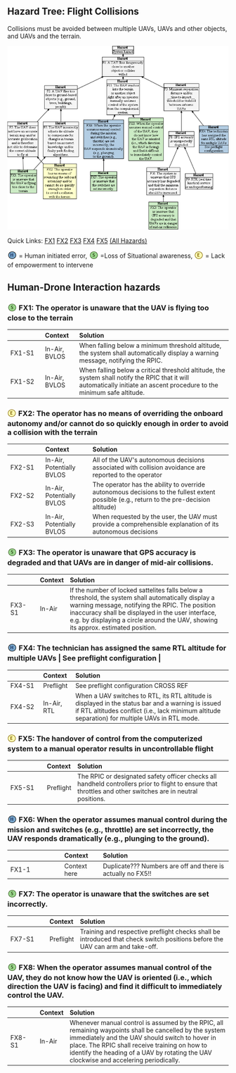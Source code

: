 ## Hazard Tree: Flight Collisions

Collisions must be avoided between multiple UAVs, UAVs and other objects, and UAVs and the terrain.

[![](figures/collisions.png)](#)

Quick Links: [FX1](#FX1) [FX2](#FX2) [FX3](#FX3) [FX4](#FX4) [FX5](#FX5)   [(All Hazards)](../README.md)<br>

<sub>![](icons/h-icon.PNG)</sub> = Human initiated error, <sub>![](icons/s-icon.PNG)</sub> =Loss of Situational awareness, <sub>![](icons/e-icon.PNG)</sub> = Lack of empowerment to intervene

## Human-Drone Interaction hazards 

###  <sub>![](icons/s-icon.PNG)</sub> FX1: The operator is unaware that the UAV is flying too close to the terrain

| <img width=150/> | Context | Solution |
|:--|:--|:--|
|FX1-S1| In-Air, BVLOS | When falling below a minimum threshold altitude, the system shall automatically display a warning message, notifying the RPIC. |
|FX1-S2| In-Air, BVLOS | When falling below a critical threshold altitude, the system shall notify the RPIC that it will automatically initiate an ascent procedure to the minimum safe altitude. |

###  <sub>![](icons/e-icon.PNG)</sub> FX2: The operator has no means of overriding the onboard autonomy and/or cannot do so quickly enough in order to avoid a collision with the terrain

| <img width=150/> | Context | Solution |
|:--|:--|:--|
|FX2-S1|In-Air, Potentially BVLOS| All of the UAV's autonomous decisions associated with collision avoidance are reported to the operator|
|FX2-S2|In-Air, Potentially BVLOS| The operator has the ability to override autonomous decisions to the fullest extent possible (e.g., return to the pre-decision altitude)|
|FX2-S3|In-Air, Potentially BVLOS| When requested by the user, the UAV must provide a comprehensible explanation of its autonomous decisions|

###  <sub>![](icons/s-icon.PNG)</sub> FX3: The operator is unaware that GPS accuracy is degraded and that UAVs are in danger of mid-air collisions.

| <img width=150/> | Context | Solution |
|:--|:--|:--|
|FX3-S1| In-Air | If the number of locked sattelites falls below a threshold, the system shall automatically display a warning message, notifying the RPIC. The position inaccuracy shall be displayed in the user interface, e.g. by displaying a circle around the UAV, showing its approx. estimated position.  |

###  <sub>![](icons/h-icon.PNG)</sub> FX4: The technician has assigned the same RTL altitude for multiple UAVs | See preflight configuration |

| <img width=150/> | Context | Solution |
|:--|:--|:--|
|FX4-S1|Preflight| See preflight configuration CROSS REF|
|FX4-S2|In-Air, RTL | When a UAV switches to RTL, its RTL altitude is displayed in the status bar and a warning is issued if RTL altitudes conflict (i.e., lack minimum altitude separation) for multiple UAVs in RTL mode.|

###  <sub>![](icons/e-icon.PNG)</sub> FX5: The handover of control from the computerized system to a manual operator results in uncontrollable flight

| <img width=150/> | Context | Solution |
|:--|:--|:--|
|FX5-S1|Preflight| The RPIC or designated safety officer checks all handheld controllers prior to flight to ensure that throttles and other switches are in neutral positions.|

###  <sub>![](icons/h-icon.PNG)</sub> FX6: When the operator assumes manual control during the mission and switches (e.g., throttle) are set incorrectly, the UAV responds dramatically (e.g., plunging to the ground). 

| <img width=150/> | Context | Solution |
|:--|:--|:--|
|FX1-1|Context here| Duplicate???  Numbers are off and there is actually no FX5!!|

###  <sub>![](icons/s-icon.PNG)</sub> FX7: The operator is unaware that the switches are set incorrectly.

| <img width=150/> | Context | Solution |
|:--|:--|:--|
|FX7-S1|Preflight| Training and respective preflight checks shall be introduced that check switch positions before the UAV can arm and take-off. |

###  <sub>![](icons/s-icon.PNG)</sub> FX8: When the operator assumes manual control of the UAV, they do not know how the UAV is oriented (i.e., which direction the UAV is facing) and find it difficult to immediately control the UAV.

| <img width=150/> | Context | Solution |
|:--|:--|:--|
|FX8-S1|In-Air| Whenever manual control is assumed by the RPIC, all remaining waypoints shall be cancelled by the system immediately and the UAV should switch to hover in place. The RPIC shall receive training on how to identify the heading of a UAV by rotating the UAV clockwise and accelering periodically.|
